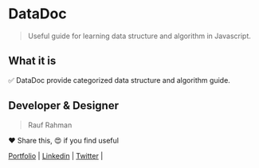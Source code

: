 # DataDoc

> Useful guide for learning data structure and algorithm in Javascript.

## What it is

:white_check_mark: DataDoc provide categorized data structure and algorithm guide.

## Developer & Designer

> Rauf Rahman

:heart: Share this, :heart_eyes: if you find useful

[Portfolio](https://raufrahman.com/) |
[Linkedin](https://www.linkedin.com/in/rauf-rahman/) |
[Twitter](https://twitter.com/Rauf_dev) |
